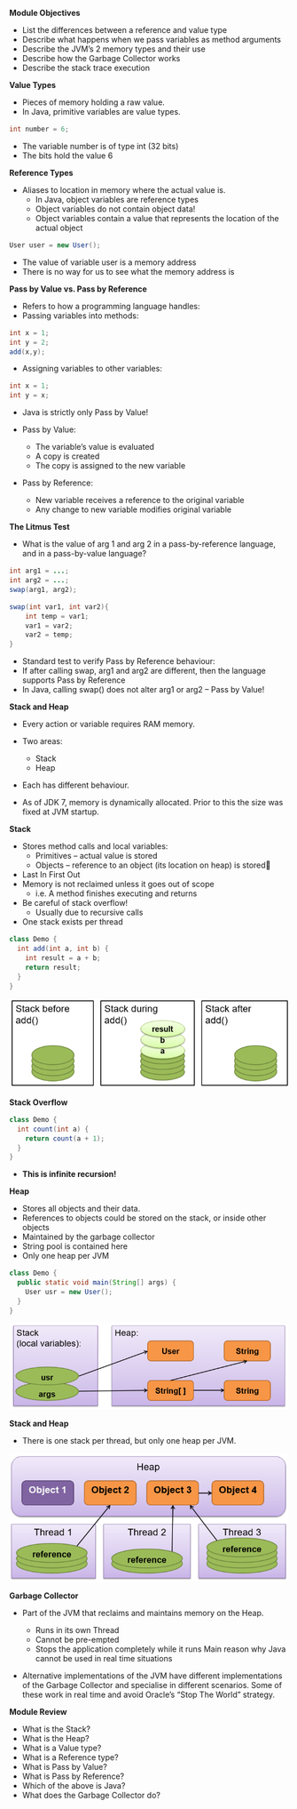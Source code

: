 **Module Objectives**

- List the differences between a reference and value type
- Describe what happens when we pass variables as method arguments
- Describe the JVM’s 2 memory types and their use
- Describe how the Garbage Collector works
- Describe the stack trace execution

**Value Types**

- Pieces of memory holding a raw value.
- In Java, primitive variables are value types.

``` java
int number = 6; 
```

- The variable number is of type int (32 bits)
- The bits hold the value 6

**Reference Types**

- Aliases to location in memory where the actual value is.
  - In Java, object variables are reference types
  - Object variables do not contain object data!
  - Object variables contain a value that represents the location of the actual object

``` java
User user = new User();
```

- The value of variable user is a memory address
- There is no way for us to see what the memory address is

**Pass by Value vs. Pass by Reference**

- Refers to how a programming language handles:
- Passing variables into methods:

``` java
int x = 1;
int y = 2;
add(x,y);
```

- Assigning variables to other variables:

``` java
int x = 1;
int y = x; 
```

- Java is strictly only Pass by Value!

- Pass by Value:
  - The variable’s value is evaluated
  - A copy is created
  - The copy is assigned to the new variable
- Pass by Reference:
  - New variable receives a reference to the original variable
  - Any change to new variable modifies original variable

**The Litmus Test**

- What is the value of arg 1 and arg 2 in a pass-by-reference language, and in a pass-by-value language?

``` java
int arg1 = ...;
int arg2 = ...;
swap(arg1, arg2);
```

``` java
swap(int var1, int var2){
	int temp = var1;
	var1 = var2;
	var2 = temp;
}
```

- Standard test to verify Pass by Reference behaviour:
- If after calling swap, arg1 and arg2 are different, then the language supports Pass by Reference
- In Java, calling swap() does not alter arg1 or arg2 – Pass by Value!

**Stack and Heap**

- Every action or variable requires RAM memory.

- Two areas:
  - Stack
  - Heap

- Each has different behaviour.

- As of JDK 7, memory is dynamically allocated. Prior to this the size was fixed at JVM startup. 

**Stack**

- Stores method calls and local variables:
  - Primitives – actual value is stored
  - Objects – reference to an object (its location on heap) is stored
- Last In First Out
- Memory is not reclaimed unless it goes out of scope
  - i.e. A method finishes executing and returns
- Be careful of stack overflow! 
  - Usually due to recursive calls
- One stack exists per thread

``` java
class Demo {
  int add(int a, int b) {
    int result = a + b;
    return result;
  }
}
```

<img src="../PHOTOS/mem-01.png">

**Stack Overflow**

``` java
class Demo {
  int count(int a) {
    return count(a + 1);
  }
}
```

- **This is infinite recursion!**

**Heap**

- Stores all objects and their data.
- References to objects could be stored on the stack, or inside other objects
- Maintained by the garbage collector
- String pool is contained here
- Only one heap per JVM

``` java
class Demo {
  public static void main(String[] args) {
    User usr = new User();
  }
}
```

<img src="../PHOTOS/mem-02.png">

**Stack and Heap**

- There is one stack per thread, but only one heap per JVM.

<img src="../PHOTOS/mem-03.png">

**Garbage Collector**

- Part of the JVM that reclaims and maintains memory on the Heap. 
  - Runs in its own Thread
  - Cannot be pre-empted
  - Stops the application completely while it runs
    Main reason why Java cannot be used in real time situations

- Alternative implementations of the JVM have different implementations of the Garbage Collector and specialise in different scenarios. Some of these work in real time and avoid Oracle’s “Stop The World” strategy. 

**Module Review**

- What is the Stack?
- What is the Heap?
- What is a Value type?
- What is a Reference type?
- What is Pass by Value?
- What is Pass by Reference?
- Which of the above is Java?
- What does the Garbage Collector do?







